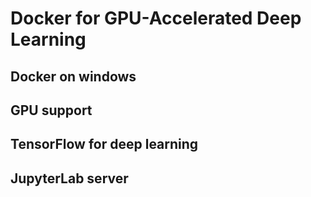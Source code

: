 # Docker for GPU-Accelerated Deep Learning

## Docker on windows

## GPU support

## TensorFlow for deep learning

## JupyterLab server
